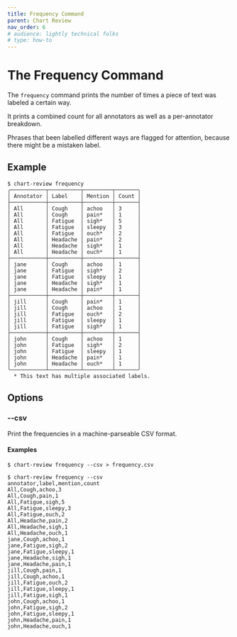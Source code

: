 ```yaml
---
title: Frequency Command
parent: Chart Review
nav_order: 6
# audience: lightly technical folks
# type: how-to
---
```


# The Frequency Command

The `frequency` command prints the number of times a piece of text was labeled
a certain way.

It prints a combined count for all annotators as well as a per-annotator breakdown.

Phrases that been labelled different ways are flagged for attention,
because there might be a mistaken label.

## Example

```shell
$ chart-review frequency
╭───────────┬──────────┬─────────┬───────╮
│ Annotator │ Label    │ Mention │ Count │
├───────────┼──────────┼─────────┼───────┤
│ All       │ Cough    │ achoo   │ 3     │
│ All       │ Cough    │ pain*   │ 1     │
│ All       │ Fatigue  │ sigh*   │ 5     │
│ All       │ Fatigue  │ sleepy  │ 3     │
│ All       │ Fatigue  │ ouch*   │ 2     │
│ All       │ Headache │ pain*   │ 2     │
│ All       │ Headache │ sigh*   │ 1     │
│ All       │ Headache │ ouch*   │ 1     │
├───────────┼──────────┼─────────┼───────┤
│ jane      │ Cough    │ achoo   │ 1     │
│ jane      │ Fatigue  │ sigh*   │ 2     │
│ jane      │ Fatigue  │ sleepy  │ 1     │
│ jane      │ Headache │ sigh*   │ 1     │
│ jane      │ Headache │ pain*   │ 1     │
├───────────┼──────────┼─────────┼───────┤
│ jill      │ Cough    │ pain*   │ 1     │
│ jill      │ Cough    │ achoo   │ 1     │
│ jill      │ Fatigue  │ ouch*   │ 2     │
│ jill      │ Fatigue  │ sleepy  │ 1     │
│ jill      │ Fatigue  │ sigh*   │ 1     │
├───────────┼──────────┼─────────┼───────┤
│ john      │ Cough    │ achoo   │ 1     │
│ john      │ Fatigue  │ sigh*   │ 2     │
│ john      │ Fatigue  │ sleepy  │ 1     │
│ john      │ Headache │ pain*   │ 1     │
│ john      │ Headache │ ouch*   │ 1     │
╰───────────┴──────────┴─────────┴───────╯
  * This text has multiple associated labels.
```

## Options

### --csv

Print the frequencies in a machine-parseable CSV format.

#### Examples
```shell
$ chart-review frequency --csv > frequency.csv
```

```shell
$ chart-review frequency --csv
annotator,label,mention,count
All,Cough,achoo,3
All,Cough,pain,1
All,Fatigue,sigh,5
All,Fatigue,sleepy,3
All,Fatigue,ouch,2
All,Headache,pain,2
All,Headache,sigh,1
All,Headache,ouch,1
jane,Cough,achoo,1
jane,Fatigue,sigh,2
jane,Fatigue,sleepy,1
jane,Headache,sigh,1
jane,Headache,pain,1
jill,Cough,pain,1
jill,Cough,achoo,1
jill,Fatigue,ouch,2
jill,Fatigue,sleepy,1
jill,Fatigue,sigh,1
john,Cough,achoo,1
john,Fatigue,sigh,2
john,Fatigue,sleepy,1
john,Headache,pain,1
john,Headache,ouch,1
```

